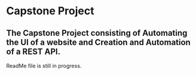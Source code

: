 # Capstone Project 
The Capstone Project consisting of Automating the UI of a website and Creation and Automation of a REST API.
----
ReadMe file is still in progress. 
